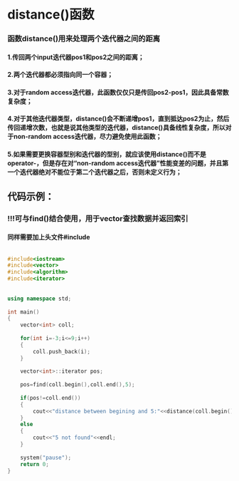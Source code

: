 # distance()函数

### 函数distance()用来处理两个迭代器之间的距离

#### 1.传回两个input迭代器pos1和pos2之间的距离；

#### 2.两个迭代器都必须指向同一个容器；

#### 3.对于random access迭代器，此函数仅仅只是传回pos2-pos1，因此具备常数复杂度；

#### 4.对于其他迭代器类型，distance()会不断递增pos1，直到抵达pos2为止，然后传回递增次数，也就是说其他类型的迭代器，distance()具备线性复杂度，所以对于non-random access迭代器，尽力避免使用此函数；

#### 5.如果需要更换容器型别和迭代器的型别，就应该使用distance()而不是operator-，但是存在对“non-random access迭代器”性能变差的问题，并且第一个迭代器绝对不能位于第二个迭代器之后，否则未定义行为；



## 代码示例：

### !!!可与find()结合使用，用于vector查找数据并返回索引

#### 同样需要加上头文件#include<algorithm>

```c++

#include<iostream>
#include<vector>
#include<algorithm>
#include<iterator>
 
 
using namespace std;
 
int main()
{
	vector<int> coll; 
 
	for(int i=-3;i<=9;i++)
	{
		coll.push_back(i);
	}
 
	vector<int>::iterator pos;
 
	pos=find(coll.begin(),coll.end(),5);
 
	if(pos!=coll.end())
	{
		cout<<"distance between begining and 5:"<<distance(coll.begin(),pos)<<endl;
	}
	else
	{
		cout<<"5 not found"<<endl;
	}
 
	system("pause");
	return 0;
}
```

